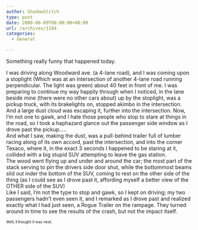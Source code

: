 ```yaml
---
author: ShadowStitch
type: post
date: 2000-06-09T00:00:00+00:00
url: /archives/1184
categories:
  - General

---
```

Something really funny that happened today.

I was driving along Woodward ave. (a 4-lane road), and I was coming upon a stoplight (Which was at an intersection of another 4-lane road running perpendicular. The light was green) about 40 feet in front of me. I was preparing to continue my way happily through when I noticed, in the lane beside mine (there were no other cars about) up by the stoplight, was a pickup truck, with its brakelights on, stopped akimbo in the intersection. And a large dust cloud was escaping it, further into the intersection. Now, I&#8217;m not one to gawk, and I hate those people who stop to stare at things in the road, so I took a haphazard glance out the passenger side window as I drove past the pickup&#8230;..  
And what I saw, making the dust, was a pull-behind trailer full of lumber racing along of its own accord, past the intersection, and into the corner Texaco, where it, in the exact 3 seconds I happened to be staring at it, collided with a big stupid SUV attempting to leave the gas station.  
The wood went flying up and under and around the car; the most part of the stack serving to pin the drivers side door shut, while the bottommost beams slid out inder the bottom of the SUV, coming to rest on the other side of the thing (as I could see as I drove past it, affording myself a better view of the OTHER side of the SUV)  
Like I said, I&#8217;m not the type to stop and gawk, so I kept on driving; my two passengers hadn&#8217;t even seen it, and I remarked as I drove past and realized exactly what I had just seen, a Rogue Trailer on the rampage. They turned around in time to see the results of the crash, but not the impact itself.

<font size="1">Well, <b>I</b> thought it was neat.</font>